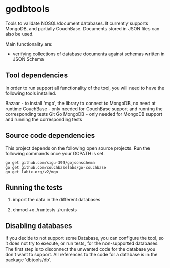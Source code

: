 godbtools
=========

Tools to validate NOSQL/document databases.
It currently supports MongoDB, and partially CouchBase.
Documents stored in JSON files can also be used.

Main functionality are:
- verifying collections of database documents against schemas written in JSON Schema


Tool dependencies
-----------------

In order to run support all functionality of the tool, you will need to
have the following tools installed.

  Bazaar - to install 'mgo', the library to connect to MongoDB, no need at runtime
  CouchBase - only needed for CouchBase support and running the corresponding tests
  Git
  Go
  MongoDB - only needed for MongoDB support and running the corresponding tests


Source code dependencies
------------------------

  This project depends on the following open source projects.
  Run the following commands once your GOPATH is set.

    go get github.com/sigu-399/gojsonschema
    go get github.com/couchbaselabs/go-couchbase
    go get labix.org/v2/mgo
    

Running the tests
-----------------

  1) import the data in the different databases

  2) chmod +x ./runtests
    ./runtests

Disabling databases
-------------------

If you decide to not support some Database, you can configure the tool, so it
does not try to execute, or run tests, for the non-supported databases.
The first step is to disconnect the unwanted code for the database you don't
want to support.
All references to the code for a database is in the package 'dbtools/db'.


